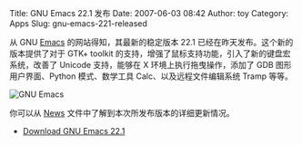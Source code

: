 Title: GNU Emacs 22.1 发布
Date: 2007-06-03 08:42
Author: toy
Category: Apps
Slug: gnu-emacs-221-released

从 GNU [Emacs](http://linuxtoy.org/tag/emacs)
的网站得知，其最新的稳定版本 22.1 已经在昨天发布。这个新的版本提供了对于
GTK+ toolkit 的支持，增强了鼠标支持功能，引入了新的键盘宏系统，改善了
Unicode 支持，能够在 X 环境上执行拖曳操作，添加了 GDB
图形用户界面、Python 模式、数学工具 Calc、以及远程文件编辑系统 Tramp
等等。

![GNU Emacs](http://i.linuxtoy.org/i/2007/04/emacs.png)

你可以从 [News](http://www.gnu.org/software/emacs/NEWS.22.1)
文件中了解到本次所发布版本的详细更新情况。

- [Download GNU Emacs 22.1](http://ftp.gnu.org/pub/gnu/emacs/)
